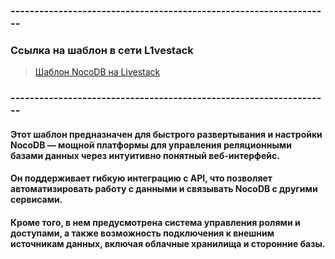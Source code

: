 ### -------------------------------------------------------------------
### Ссылка на шаблон в сети L1vestack
> [Шаблон NocoDB на Livestack](https://console.l1vestack.ru/template/nocodb)

### -------------------------------------------------------------------

#### Этот шаблон предназначен для быстрого развертывания и настройки NocoDB — мощной платформы для управления реляционными базами данных через интуитивно понятный веб-интерфейс.
#### Он поддерживает гибкую интеграцию с API, что позволяет автоматизировать работу с данными и связывать NocoDB с другими сервисами.
#### Кроме того, в нем предусмотрена система управления ролями и доступами, а также возможность подключения к внешним источникам данных, включая облачные хранилища и сторонние базы.